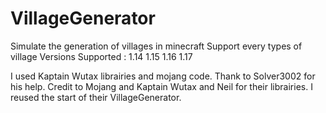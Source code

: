 # VillageGenerator
Simulate the generation of villages in minecraft
Support every types of village
Versions Supported : 1.14 1.15 1.16 1.17

I used Kaptain Wutax librairies and mojang code. 
Thank to Solver3002 for his help.
Credit to Mojang and Kaptain Wutax and Neil for their librairies. I reused the start of their VillageGenerator.
